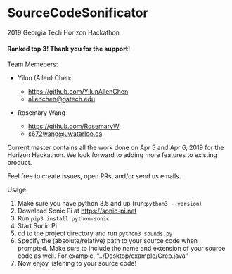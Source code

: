 # SourceCodeSonificator
2019 Georgia Tech Horizon Hackathon

#### Ranked top 3! Thank you for the support!

Team Memebers: 
* Yilun (Allen) Chen:
  * <https://github.com/YilunAllenChen>
  * allenchen@gatech.edu

* Rosemary Wang
  * <https://github.com/RosemaryW>
  * s672wang@uwaterloo.ca

Current master contains all the work done on Apr 5 and Apr 6, 2019 for the Horizon Hackathon. We look forward to adding more features to existing product.

Feel free to create issues, open PRs, and/or send us emails.

Usage:
1. Make sure you have python 3.5 and up (run:`python3 --version`)
2. Download Sonic Pi at <https://sonic-pi.net>
3. Run `pip3 install python-sonic`
4. Start Sonic Pi
5. cd to the project directory and run `python3 sounds.py`
6. Specify the (absolute/relative) path to your source code when prompted. Make sure to include the name and extension of your source code as well. For example, "../Desktop/example/Grep.java"
7. Now enjoy listening to your source code!